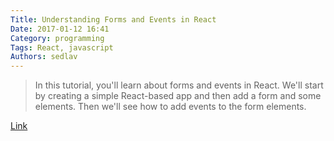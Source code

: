 ```yaml
---
Title: Understanding Forms and Events in React
Date: 2017-01-12 16:41
Category: programming
Tags: React, javascript
Authors: sedlav
---
```


> In this tutorial, you'll learn about forms and events in React. We'll start by creating a simple React-based app and then add a form and some elements. Then we'll see how to add events to the form elements.

[Link](https://code.tutsplus.com/tutorials/understanding-forms-and-events-in-react--cms-27852)

